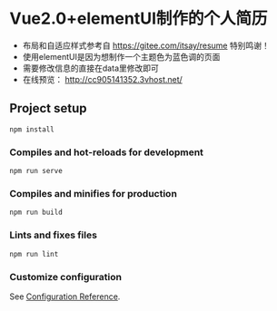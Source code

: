 # Vue2.0+elementUI制作的个人简历

- 布局和自适应样式参考自 https://gitee.com/itsay/resume 特别鸣谢！
- 使用elementUI是因为想制作一个主题色为蓝色调的页面
- 需要修改信息的直接在data里修改即可
- 在线预览： http://cc905141352.3vhost.net/

## Project setup
```
npm install
```

### Compiles and hot-reloads for development
```
npm run serve
```

### Compiles and minifies for production
```
npm run build
```

### Lints and fixes files
```
npm run lint
```

### Customize configuration
See [Configuration Reference](https://cli.vuejs.org/config/).
